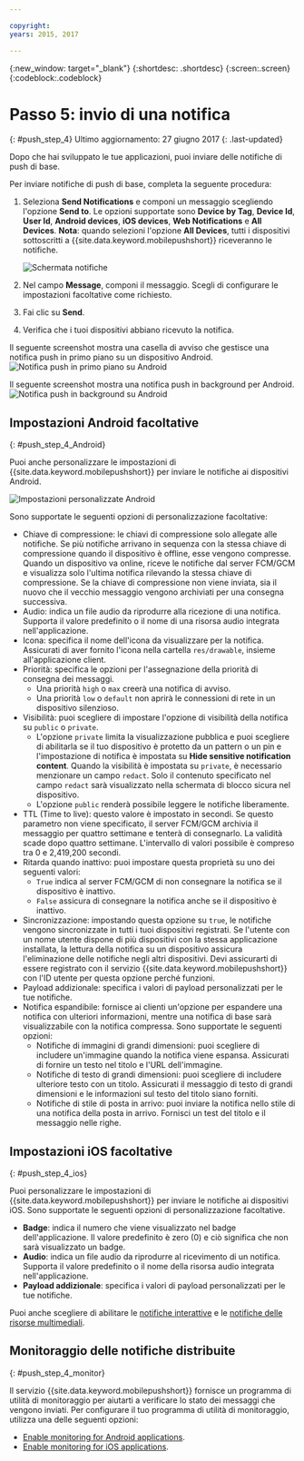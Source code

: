 ```yaml
---

copyright:
years: 2015, 2017

---
```


{:new_window: target="_blank"}
{:shortdesc: .shortdesc}
{:screen:.screen}
{:codeblock:.codeblock}

# Passo 5: invio di una notifica
{: #push_step_4}
Ultimo aggiornamento: 27 giugno 2017
{: .last-updated}


Dopo che hai sviluppato le tue applicazioni, puoi inviare delle notifiche di push di base.

Per inviare notifiche di push di base, completa la seguente procedura:

1. Seleziona **Send Notifications** e componi un messaggio scegliendo l'opzione **Send to**. Le opzioni supportate sono **Device by Tag**, **Device Id**, **User Id**, **Android devices**, **iOS devices**, **Web Notifications** e **All Devices**.
**Nota**: quando selezioni l'opzione **All Devices**, tutti i dispositivi sottoscritti a {{site.data.keyword.mobilepushshort}} riceveranno le notifiche.
	
	![Schermata notifiche](images/tag_notification.jpg)

2. Nel campo **Message**, componi il messaggio. Scegli di configurare le impostazioni facoltative come richiesto.
3. Fai clic su **Send**.
3. Verifica che i tuoi dispositivi abbiano ricevuto la notifica.

Il seguente screenshot mostra una casella di avviso che gestisce una notifica push
in primo piano su un dispositivo Android.
	![Notifica push in primo piano su Android](images/Android_Screenshot.jpg)

Il seguente screenshot mostra una notifica push in background per Android.
	![Notifica push in background su Android](images/background.jpg)

## Impostazioni Android facoltative 
{: #push_step_4_Android}

Puoi anche personalizzare le impostazioni di {{site.data.keyword.mobilepushshort}} per inviare le notifiche ai dispositivi Android. 

![Impostazioni personalizzate Android](images/android_custom_settings.jpg)

Sono supportate le seguenti opzioni di personalizzazione facoltative:

- Chiave di compressione:  le chiavi di compressione solo allegate alle notifiche. Se più notifiche arrivano in sequenza con la stessa chiave di compressione quando il dispositivo è offline, esse vengono compresse. Quando un dispositivo va online, riceve le notifiche dal server FCM/GCM e visualizza solo l'ultima notifica rilevando la stessa chiave di compressione. Se la chiave di compressione non viene inviata, sia il nuovo che il vecchio messaggio vengono archiviati per una consegna successiva.
- Audio: indica un file audio da riprodurre alla ricezione di una notifica. Supporta il valore predefinito o il nome di una risorsa audio integrata nell'applicazione.
- Icona: specifica il nome dell'icona da visualizzare per la notifica. Assicurati di aver fornito l'icona nella cartella `res/drawable`, insieme all'applicazione client.
- Priorità: specifica le opzioni per l'assegnazione della priorità di consegna dei messaggi. 
	- Una priorità `high` o `max` creerà una notifica di avviso.
	- Una priorità `low` o `default` non aprirà le connessioni di rete in un dispositivo silenzioso. 
- Visibilità: puoi scegliere di impostare l'opzione di visibilità della notifica su `public` o `private`. 
	- L'opzione `private` limita la visualizzazione pubblica e puoi scegliere di abilitarla se il tuo dispositivo è protetto da un pattern o un pin e l'impostazione di notifica è impostata su **Hide sensitive notification content**. Quando la visibilità è impostata su `private`, è necessario menzionare un campo `redact`. Solo il contenuto specificato nel campo `redact` sarà visualizzato nella schermata di blocco sicura nel dispositivo. 
	- L'opzione `public` renderà possibile leggere le notifiche liberamente.
- TTL (Time to live): questo valore è impostato in secondi. Se questo parametro non viene specificato, il server FCM/GCM archivia il messaggio per quattro settimane e tenterà di consegnarlo. La validità scade dopo quattro settimane. L'intervallo di valori possibile è compreso tra 0 e 2,419,200 secondi.
- Ritarda quando inattivo: puoi impostare questa proprietà su uno dei seguenti valori:
	- `True` indica al server FCM/GCM di non consegnare la notifica se il dispositivo è inattivo. 
	- `False` assicura di consegnare la notifica anche se il dispositivo è inattivo.
- Sincronizzazione: impostando questa opzione su `true`, le notifiche vengono sincronizzate in tutti i tuoi dispositivi registrati. Se l'utente con un nome utente dispone di più dispositivi con la stessa applicazione installata, la lettura della notifica su un dispositivo assicura l'eliminazione delle notifiche negli altri dispositivi. Devi assicurarti di essere registrato con il servizio {{site.data.keyword.mobilepushshort}} con l'ID utente per questa opzione perché funzioni.
- Payload addizionale: specifica i valori di payload personalizzati per le tue notifiche.
- Notifica espandibile: fornisce ai clienti un'opzione per espandere una notifica con ulteriori informazioni, mentre una notifica di base sarà visualizzabile con la notifica compressa. Sono supportate le seguenti opzioni:
	- Notifiche di immagini di grandi dimensioni: puoi scegliere di includere un'immagine quando la notifica viene espansa. Assicurati di fornire un testo nel titolo e l'URL dell'immagine.
	- Notifiche di testo di grandi dimensioni: puoi scegliere di includere ulteriore testo con un titolo. Assicurati il messaggio di testo di grandi dimensioni e le informazioni sul testo del titolo siano forniti.
	- Notifiche di stile di posta in arrivo: puoi inviare la notifica nello stile di una notifica della posta in arrivo. Fornisci un test del titolo e il messaggio nelle righe.	 

## Impostazioni iOS facoltative 
{: #push_step_4_ios}

Puoi personalizzare le impostazioni di {{site.data.keyword.mobilepushshort}} per inviare le notifiche ai dispositivi iOS. Sono supportate le seguenti opzioni di personalizzazione facoltative.

- **Badge**:  indica il numero che viene visualizzato nel badge dell'applicazione. Il valore predefinito è zero (0) e ciò significa che non sarà visualizzato un badge. 
- **Audio**: indica un file audio da riprodurre al ricevimento di un notifica. Supporta il valore predefinito o il nome della risorsa audio integrata nell'applicazione.
- **Payload addizionale**: specifica i valori di payload personalizzati per le tue notifiche.

Puoi anche scegliere di abilitare le [notifiche interattive](https://github.com/ibm-bluemix-mobile-services/bms-clientsdk-swift-push/tree/Doc#interactive-notifications) e le [notifiche delle risorse multimediali](https://github.com/ibm-bluemix-mobile-services/bms-clientsdk-swift-push/tree/Doc#enabling-rich-media-notifications).

## Monitoraggio delle notifiche distribuite 
{: #push_step_4_monitor}

Il servizio {{site.data.keyword.mobilepushshort}} fornisce un programma di utilità di monitoraggio per aiutarti a verificare lo stato dei messaggi che vengono inviati. Per configurare il tuo programma di utilità di monitoraggio, utilizza una delle seguenti opzioni:

- [Enable monitoring for Android applications](https://github.com/ibm-bluemix-mobile-services/bms-clientsdk-android-push/tree/Doc#monitoring).
- [Enable monitoring for iOS applications](https://github.com/ibm-bluemix-mobile-services/bms-clientsdk-swift-push/tree/Doc#enable-monitoring).
